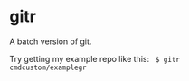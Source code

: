 # gitr
A batch version of git.

Try getting my example repo like this:
<code>
$ gitr cmdcustom/examplegr
</code>
